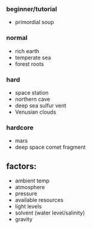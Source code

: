 ### beginner/tutorial
- primordial soup

### normal
- rich earth
- temperate sea
- forest roots

### hard
- space station 
- northern cave
- deep sea sulfur vent
- Venusian clouds

### hardcore
- mars
- deep space comet fragment 

## factors:
- ambient temp 
- atmosphere 
- pressure
- available resources 
- light levels 
- solvent (water level/salinity)
- gravity 